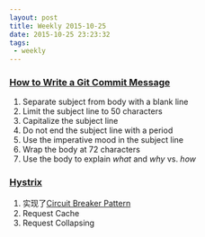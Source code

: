 ```yaml
---
layout: post
title: Weekly 2015-10-25
date: 2015-10-25 23:23:32
tags:
 - weekly
---
```


###  [How to Write a Git Commit Message](http://chris.beams.io/posts/git-commit/)

1. Separate subject from body with a blank line
2. Limit the subject line to 50 characters
3. Capitalize the subject line
4. Do not end the subject line with a period
5. Use the imperative mood in the subject line
6. Wrap the body at 72 characters
7. Use the body to explain *what* and *why* vs. *how*

###  [Hystrix](https://github.com/Netflix/Hystrix)

1. 实现了[Circuit Breaker Pattern](http://martinfowler.com/bliki/CircuitBreaker.html)
2. Request Cache
3. Request Collapsing
